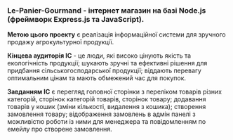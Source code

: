 ### Le-Panier-Gourmand - інтернет магазин на базі Node.js (фреймворк Express.js та JavaScript).

**Метою цього проекту** є реалізація інформаційної системи для зручного продажу агрокультурної продукції.

**Кінцева аудиторія ІС** - це люди, які високо цінують якість та екологічність продукції; шукають зручні та ефективні рішення для придбання сільськогосподарської продукції; віддають перевагу оптимальним цінам та мають обмежений час для покупок.

**Завданням ІС** є перегляд головної сторінки з переліком товарів різних категорій, сторінок категорій товарів, сторінок товару; додавання товарів у кошик (зміни кількості, видалення з кошика); створення замовлення товару; відображення замовлень в адмін панелі з можливістю роботи із ними для менеджера та повідомленням по емейлу про створене замовлення.

